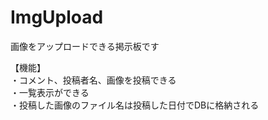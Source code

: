 # ImgUpload 
画像をアップロードできる掲示板です  
  
【機能】  
・コメント、投稿者名、画像を投稿できる  
・一覧表示ができる  
・投稿した画像のファイル名は投稿した日付でDBに格納される
